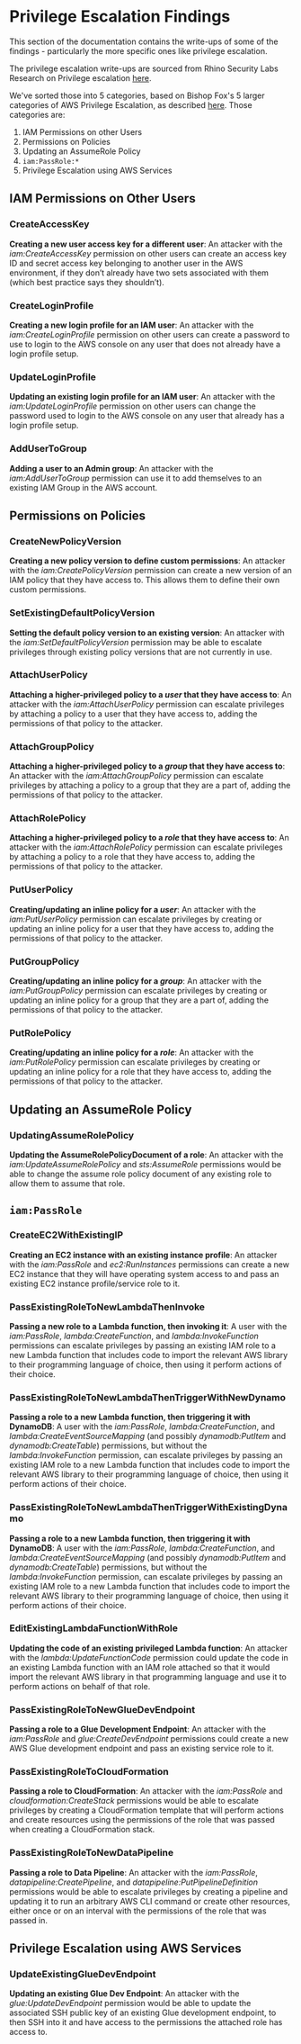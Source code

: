 # Privilege Escalation Findings

This section of the documentation contains the write-ups of some of the findings - particularly the more specific ones like privilege escalation.

The privilege escalation write-ups are sourced from Rhino Security Labs Research on Privilege escalation [here](https://rhinosecuritylabs.com/aws/aws-privilege-escalation-methods-mitigation/). 

We've sorted those into 5 categories, based on Bishop Fox's 5 larger categories of AWS Privilege Escalation, as described [here](https://labs.bishopfox.com/tech-blog/privilege-escalation-in-aws). Those categories are:

1. IAM Permissions on other Users
2. Permissions on Policies
3. Updating an AssumeRole Policy
4. `iam:PassRole:*`
5. Privilege Escalation using AWS Services

## IAM Permissions on Other Users

### CreateAccessKey

**Creating a new user access key for a different user**: An attacker with the _iam:CreateAccessKey_ permission on other users can create an access key ID and secret access key belonging to another user in the AWS environment, if they don’t already have two sets associated with them (which best practice says they shouldn’t).

### CreateLoginProfile

**Creating a new login profile for an IAM user**: An attacker with the _iam:CreateLoginProfile_ permission on other users can create a password to use to login to the AWS console on any user that does not already have a login profile setup.

### UpdateLoginProfile

**Updating an existing login profile for an IAM user**: An attacker with the _iam:UpdateLoginProfile_ permission on other users can change the password used to login to the AWS console on any user that already has a login profile setup.

### AddUserToGroup

**Adding a user to an Admin group**: An attacker with the _iam:AddUserToGroup_ permission can use it to add themselves to an existing IAM Group in the AWS account.

## Permissions on Policies

### CreateNewPolicyVersion

**Creating a new policy version to define custom permissions**: An attacker with the _iam:CreatePolicyVersion_ permission can create a new version of an IAM policy that they have access to. This allows them to define their own custom permissions.

### SetExistingDefaultPolicyVersion

**Setting the default policy version to an existing version**: An attacker with the _iam:SetDefaultPolicyVersion_ permission may be able to escalate privileges through existing policy versions that are not currently in use.

### AttachUserPolicy

**Attaching a higher-privileged policy to a _user_ that they have access to**: An attacker with the _iam:AttachUserPolicy_ permission can escalate privileges by attaching a policy to a user that they have access to, adding the permissions of that policy to the attacker.

### AttachGroupPolicy


**Attaching a higher-privileged policy to a _group_ that they have access to**: An attacker with the _iam:AttachGroupPolicy_ permission can escalate privileges by attaching a policy to a group that they are a part of, adding the permissions of that policy to the attacker.

### AttachRolePolicy

**Attaching a higher-privileged policy to a _role_ that they have access to**: An attacker with the _iam:AttachRolePolicy_ permission can escalate privileges by attaching a policy to a role that they have access to, adding the permissions of that policy to the attacker.

### PutUserPolicy

**Creating/updating an inline policy for a _user_**: An attacker with the _iam:PutUserPolicy_ permission can escalate privileges by creating or updating an inline policy for a user that they have access to, adding the permissions of that policy to the attacker.

### PutGroupPolicy

**Creating/updating an inline policy for a _group_**: An attacker with the _iam:PutGroupPolicy_ permission can escalate privileges by creating or updating an inline policy for a group that they are a part of, adding the permissions of that policy to the attacker.

### PutRolePolicy

**Creating/updating an inline policy for a _role_**: An attacker with the _iam:PutRolePolicy_ permission can escalate privileges by creating or updating an inline policy for a role that they have access to, adding the permissions of that policy to the attacker.

## Updating an AssumeRole Policy

### UpdatingAssumeRolePolicy

**Updating the AssumeRolePolicyDocument of a role**: An attacker with the _iam:UpdateAssumeRolePolicy_ and _sts:AssumeRole_ permissions would be able to change the assume role policy document of any existing role to allow them to assume that role.

## `iam:PassRole`

### CreateEC2WithExistingIP

**Creating an EC2 instance with an existing instance profile**: An attacker with the _iam:PassRole_ and _ec2:RunInstances_ permissions can create a new EC2 instance that they will have operating system access to and pass an existing EC2 instance profile/service role to it.

### PassExistingRoleToNewLambdaThenInvoke

**Passing a new role to a Lambda function, then invoking it**: A user with the _iam:PassRole_, _lambda:CreateFunction_, and _lambda:InvokeFunction_ permissions can escalate privileges by passing an existing IAM role to a new Lambda function that includes code to import the relevant AWS library to their programming language of choice, then using it perform actions of their choice. 

### PassExistingRoleToNewLambdaThenTriggerWithNewDynamo

**Passing a role to a new Lambda function, then triggering it with DynamoDB**: A user with the _iam:PassRole_, _lambda:CreateFunction_, and _lambda:CreateEventSourceMapping_ (and possibly _dynamodb:PutItem_ and _dynamodb:CreateTable_) permissions, but without the _lambda:InvokeFunction_ permission, can escalate privileges by passing an existing IAM role to a new Lambda function that includes code to import the relevant AWS library to their programming language of choice, then using it perform actions of their choice.

### PassExistingRoleToNewLambdaThenTriggerWithExistingDynamo

**Passing a role to a new Lambda function, then triggering it with DynamoDB**: A user with the _iam:PassRole_, _lambda:CreateFunction_, and _lambda:CreateEventSourceMapping_ (and possibly _dynamodb:PutItem_ and _dynamodb:CreateTable_) permissions, but without the _lambda:InvokeFunction_ permission, can escalate privileges by passing an existing IAM role to a new Lambda function that includes code to import the relevant AWS library to their programming language of choice, then using it perform actions of their choice.

### EditExistingLambdaFunctionWithRole

**Updating the code of an existing privileged Lambda function**: An attacker with the _lambda:UpdateFunctionCode_ permission could update the code in an existing Lambda function with an IAM role attached so that it would import the relevant AWS library in that programming language and use it to perform actions on behalf of that role.

### PassExistingRoleToNewGlueDevEndpoint

**Passing a role to a Glue Development Endpoint**: An attacker with the _iam:PassRole_ and _glue:CreateDevEndpoint_ permissions could create a new AWS Glue development endpoint and pass an existing service role to it. 

### PassExistingRoleToCloudFormation

**Passing a role to CloudFormation**: An attacker with the _iam:PassRole_ and _cloudformation:CreateStack_ permissions would be able to escalate privileges by creating a CloudFormation template that will perform actions and create resources using the permissions of the role that was passed when creating a CloudFormation stack.

### PassExistingRoleToNewDataPipeline

**Passing a role to Data Pipeline**: An attacker with the _iam:PassRole_, _datapipeline:CreatePipeline_, and _datapipeline:PutPipelineDefinition_ permissions would be able to escalate privileges by creating a pipeline and updating it to run an arbitrary AWS CLI command or create other resources, either once or on an interval with the permissions of the role that was passed in.

## Privilege Escalation using AWS Services

### UpdateExistingGlueDevEndpoint

**Updating an existing Glue Dev Endpoint**: An attacker with the _glue:UpdateDevEndpoint_ permission would be able to update the associated SSH public key of an existing Glue development endpoint, to then SSH into it and have access to the permissions the attached role has access to.
